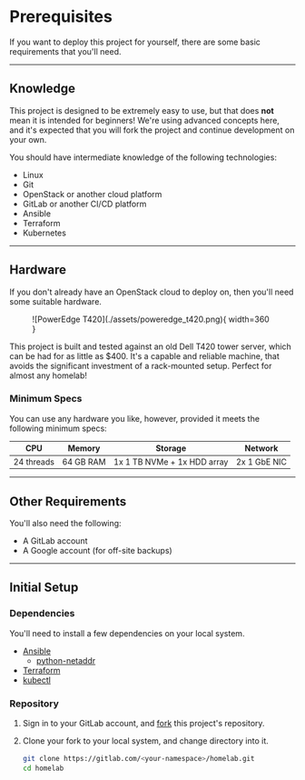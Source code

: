 # Prerequisites

If you want to deploy this project for yourself, there are some basic
 requirements that you'll need.

---

## Knowledge

This project is designed to be extremely easy to use, but that does **not**
 mean it is intended for beginners! We're using advanced concepts here, and
 it's expected that you will fork the project and continue development on
 your own.

You should have intermediate knowledge of the following technologies:

- Linux
- Git
- OpenStack or another cloud platform
- GitLab or another CI/CD platform
- Ansible
- Terraform
- Kubernetes

---

## Hardware

If you don't already have an OpenStack cloud to deploy on, then you'll need
 some suitable hardware.

<!-- Center the image -->
<!-- markdownlint-disable-next-line MD033 -->
<figure markdown>
  ![PowerEdge T420](./assets/poweredge_t420.png){ width=360 }
</figure>

This project is built and tested against an old Dell T420 tower server, which
 can be had for as little as $400. It's a capable and reliable machine, that
 avoids the significant investment of a rack-mounted setup. Perfect for almost
 any homelab!

### Minimum Specs

You can use any hardware you like, however, provided it meets the following
 minimum specs:

| CPU        | Memory    | Storage                       | Network      |
|------------|-----------|-------------------------------|--------------|
| 24 threads | 64 GB RAM | 1x 1 TB NVMe + 1x HDD array   | 2x 1 GbE NIC |

---

## Other Requirements

You'll also need the following:

- A GitLab account
- A Google account (for off-site backups)

---

## Initial Setup

### Dependencies

You'll need to install a few dependencies on your local system.

- [Ansible](https://www.ansible.com/)
  - [python-netaddr](https://pypi.org/project/netaddr)
- [Terraform](https://www.terraform.io/)
- [kubectl](https://kubernetes.io/docs/reference/kubectl/)

### Repository

1. Sign in to your GitLab account, and
   [fork](https://gitlab.com/ralgar/homelab/-/forks/new) this project's
   repository.

1. Clone your fork to your local system, and change directory into it.

    ```sh
    git clone https://gitlab.com/<your-namespace>/homelab.git
    cd homelab
    ```
